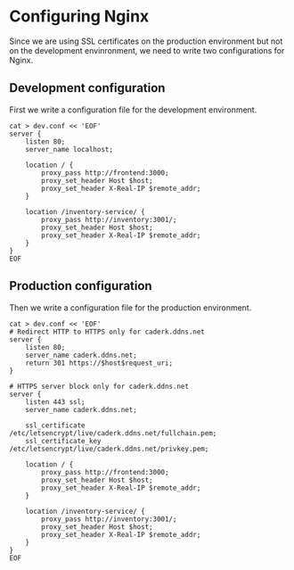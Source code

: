 # Configuring Nginx

Since we are using SSL certificates on the production environment but not on the development envinronment, we need to write two configurations for Nginx.

## Development configuration

First we write a configuration file for the development environment.
```
cat > dev.conf << 'EOF'
server {
    listen 80;
    server_name localhost;

    location / {
        proxy_pass http://frontend:3000;
        proxy_set_header Host $host;
        proxy_set_header X-Real-IP $remote_addr;
    }

    location /inventory-service/ {
        proxy_pass http://inventory:3001/;
        proxy_set_header Host $host;
        proxy_set_header X-Real-IP $remote_addr;
    }
}
EOF
```

## Production configuration

Then we write a configuration file for the production environment.
```
cat > dev.conf << 'EOF'
# Redirect HTTP to HTTPS only for caderk.ddns.net
server {
    listen 80;
    server_name caderk.ddns.net;
    return 301 https://$host$request_uri;
}

# HTTPS server block only for caderk.ddns.net
server {
    listen 443 ssl;
    server_name caderk.ddns.net;

    ssl_certificate /etc/letsencrypt/live/caderk.ddns.net/fullchain.pem;
    ssl_certificate_key /etc/letsencrypt/live/caderk.ddns.net/privkey.pem;

    location / {
        proxy_pass http://frontend:3000;
        proxy_set_header Host $host;
        proxy_set_header X-Real-IP $remote_addr;
    }

    location /inventory-service/ {
        proxy_pass http://inventory:3001/;
        proxy_set_header Host $host;
        proxy_set_header X-Real-IP $remote_addr;
    }
}
EOF
```